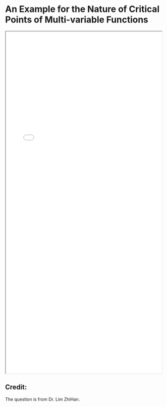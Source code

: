 # An Example for the Nature of Critical Points of Multi-variable Functions


<!--more-->

<iframe src="/pdf/Nature_of_crit_pts_of_multivar_func.pdf" height="1100px" width="100%"></iframe>

## Credit:
The question is from Dr. Lim ZhiHan.

